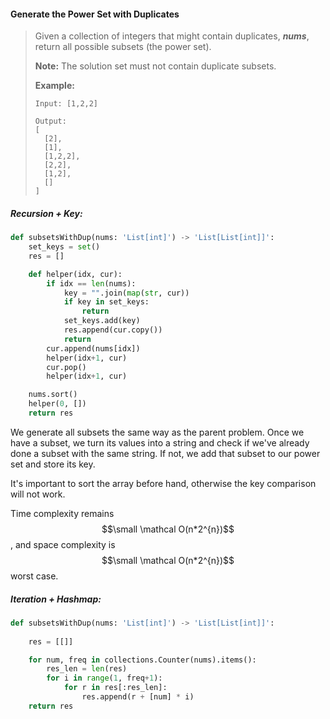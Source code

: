 #### Generate the Power Set with Duplicates

> Given a collection of integers that might contain duplicates, _**nums**_, return all possible subsets \(the power set\).
>
> **Note:** The solution set must not contain duplicate subsets.
>
> **Example:**
>
> ```
> Input: [1,2,2]
>
> Output:
> [
>   [2],
>   [1],
>   [1,2,2],
>   [2,2],
>   [1,2],
>   []
> ]
> ```

##### Recursion + Key:

```py
def subsetsWithDup(nums: 'List[int]') -> 'List[List[int]]':
    set_keys = set()
    res = []

    def helper(idx, cur):
        if idx == len(nums):
            key = "".join(map(str, cur))
            if key in set_keys:
                return
            set_keys.add(key)
            res.append(cur.copy())
            return
        cur.append(nums[idx])
        helper(idx+1, cur)
        cur.pop()
        helper(idx+1, cur)

    nums.sort()
    helper(0, [])
    return res
```

We generate all subsets the same way as the parent problem. Once we have a subset, we turn its values into a string and check if we've already done a subset with the same string. If not, we add that subset to our power set and store its key.

It's important to sort the array before hand, otherwise the key comparison will not work.

Time complexity remains $$\small \mathcal O(n*2^{n})$$, and space complexity is $$\small \mathcal O(n*2^{n})$$ worst case.

##### Iteration + Hashmap:

```py
def subsetsWithDup(nums: 'List[int]') -> 'List[List[int]]':
    
    res = [[]]

    for num, freq in collections.Counter(nums).items():
        res_len = len(res)
        for i in range(1, freq+1):
            for r in res[:res_len]:
                res.append(r + [num] * i)
    return res
```



